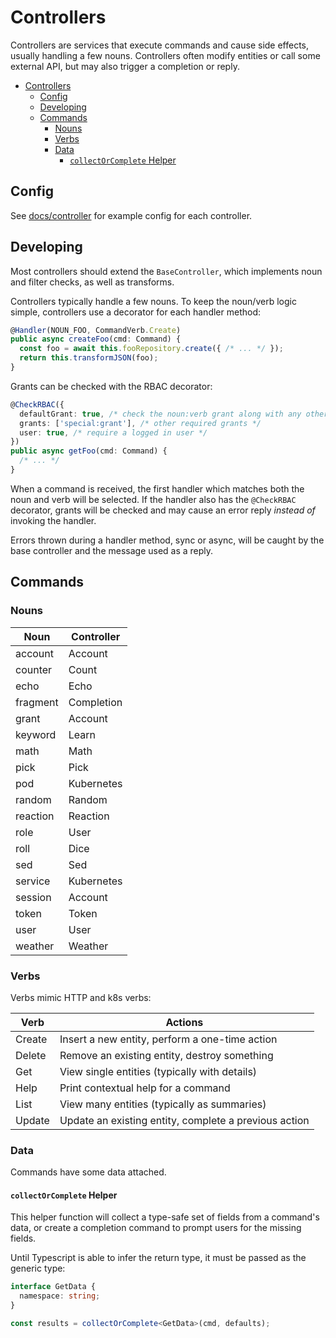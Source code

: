 # Controllers

Controllers are services that execute commands and cause side effects, usually handling a few nouns. Controllers often
modify entities or call some external API, but may also trigger a completion or reply.

- [Controllers](#controllers)
  - [Config](#config)
  - [Developing](#developing)
  - [Commands](#commands)
    - [Nouns](#nouns)
    - [Verbs](#verbs)
    - [Data](#data)
      - [`collectOrComplete` Helper](#collectorcomplete-helper)

## Config

See [docs/controller](../../docs/controller) for example config for each controller.

## Developing

Most controllers should extend the `BaseController`, which implements noun and filter checks, as well as transforms.

Controllers typically handle a few nouns. To keep the noun/verb logic simple, controllers use a decorator for each
handler method:

```typescript
@Handler(NOUN_FOO, CommandVerb.Create)
public async createFoo(cmd: Command) {
  const foo = await this.fooRepository.create({ /* ... */ });
  return this.transformJSON(foo);
}
```

Grants can be checked with the RBAC decorator:

```typescript
@CheckRBAC({
  defaultGrant: true, /* check the noun:verb grant along with any others */
  grants: ['special:grant'], /* other required grants */
  user: true, /* require a logged in user */
})
public async getFoo(cmd: Command) {
  /* ... */
}
```

When a command is received, the first handler which matches both the noun and verb will be selected. If the handler
also has the `@CheckRBAC` decorator, grants will be checked and may cause an error reply *instead of* invoking the
handler.

Errors thrown during a handler method, sync or async, will be caught by the base controller and the message used as a
reply.

## Commands

### Nouns

| Noun     | Controller |
|----------|------------|
| account  | Account    |
| counter  | Count      |
| echo     | Echo       |
| fragment | Completion |
| grant    | Account    |
| keyword  | Learn      |
| math     | Math       |
| pick     | Pick       |
| pod      | Kubernetes |
| random   | Random     |
| reaction | Reaction   |
| role     | User       |
| roll     | Dice       |
| sed      | Sed        |
| service  | Kubernetes |
| session  | Account    |
| token    | Token      |
| user     | User       |
| weather  | Weather    |

### Verbs

Verbs mimic HTTP and k8s verbs:

| Verb   | Actions                                               |
|--------|-------------------------------------------------------|
| Create | Insert a new entity, perform a one-time action        |
| Delete | Remove an existing entity, destroy something          |
| Get    | View single entities (typically with details)         |
| Help   | Print contextual help for a command                   |
| List   | View many entities (typically as summaries)           |
| Update | Update an existing entity, complete a previous action |

### Data

Commands have some data attached.

#### `collectOrComplete` Helper

This helper function will collect a type-safe set of fields from a command's data, or create a completion command to
prompt users for the missing fields.

Until Typescript is able to infer the return type, it must be passed as the generic type:

```typescript
interface GetData {
  namespace: string;
}

const results = collectOrComplete<GetData>(cmd, defaults);
```
